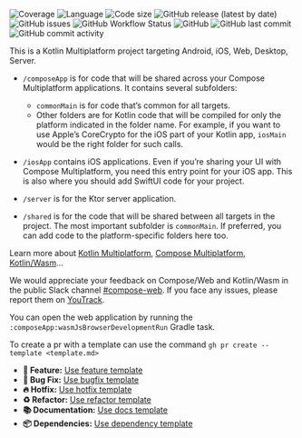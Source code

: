 ![Coverage](https://img.shields.io/codecov/c/github/alopesmendes/GymLife)
![Language](https://img.shields.io/github/languages/top/alopesmendes/GymLife)
![Code size](https://img.shields.io/github/languages/code-size/alopesmendes/GymLife)
![GitHub release (latest by date)](https://img.shields.io/github/v/release/alopesmendes/GymLife)
![GitHub issues](https://img.shields.io/github/issues/alopesmendes/GymLife)
![GitHub Workflow Status](https://img.shields.io/github/actions/workflow/status/alopesmendes/GymLife/ci.yml)
![GitHub](https://img.shields.io/github/license/alopesmendes/GymLife)
![GitHub last commit](https://img.shields.io/github/last-commit/alopesmendes/GymLife)
![GitHub commit activity](https://img.shields.io/github/commit-activity/m/alopesmendes/GymLife)

This is a Kotlin Multiplatform project targeting Android, iOS, Web, Desktop, Server.

* `/composeApp` is for code that will be shared across your Compose Multiplatform applications.
  It contains several subfolders:
  - `commonMain` is for code that’s common for all targets.
  - Other folders are for Kotlin code that will be compiled for only the platform indicated in the folder name.
    For example, if you want to use Apple’s CoreCrypto for the iOS part of your Kotlin app,
    `iosMain` would be the right folder for such calls.

* `/iosApp` contains iOS applications. Even if you’re sharing your UI with Compose Multiplatform, 
  you need this entry point for your iOS app. This is also where you should add SwiftUI code for your project.

* `/server` is for the Ktor server application.

* `/shared` is for the code that will be shared between all targets in the project.
  The most important subfolder is `commonMain`. If preferred, you can add code to the platform-specific folders here too.


Learn more about [Kotlin Multiplatform](https://www.jetbrains.com/help/kotlin-multiplatform-dev/get-started.html),
[Compose Multiplatform](https://github.com/JetBrains/compose-multiplatform/#compose-multiplatform),
[Kotlin/Wasm](https://kotl.in/wasm/)…

We would appreciate your feedback on Compose/Web and Kotlin/Wasm in the public Slack channel [#compose-web](https://slack-chats.kotlinlang.org/c/compose-web).
If you face any issues, please report them on [YouTrack](https://youtrack.jetbrains.com/newIssue?project=CMP).

You can open the web application by running the `:composeApp:wasmJsBrowserDevelopmentRun` Gradle task.

To create a pr with a template can use the command `gh pr create --template <template.md>`
- **🚀 Feature:** [Use feature template](.github/PULL_REQUEST_TEMPLATE/feature.md)
- **🐛 Bug Fix:** [Use bugfix template](.github/PULL_REQUEST_TEMPLATE/bugfix.md)
- **🔥 Hotfix:** [Use hotfix template](.github/PULL_REQUEST_TEMPLATE/hotfix.md)
- **♻️ Refactor:** [Use refactor template](.github/PULL_REQUEST_TEMPLATE/refactor.md)
- **📚 Documentation:** [Use docs template](.github/PULL_REQUEST_TEMPLATE/docs.md)
- **📦 Dependencies:** [Use dependency template](.github/PULL_REQUEST_TEMPLATE/dependency.md)